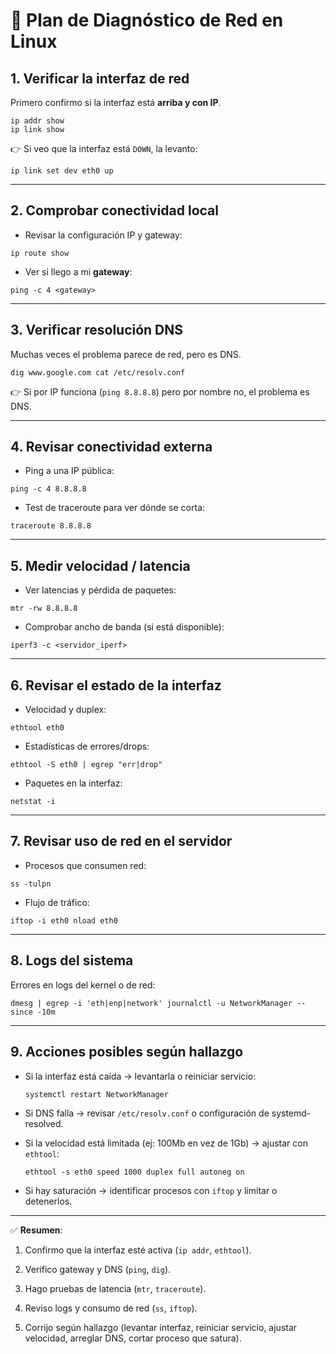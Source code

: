 # 🔎 Plan de Diagnóstico de Red en Linux

## 1. Verificar la interfaz de red

Primero confirmo si la interfaz está **arriba y con IP**.
```
ip addr show 
ip link show
```

👉 Si veo que la interfaz está `DOWN`, la levanto:

```
ip link set dev eth0 up
```

---

## 2. Comprobar conectividad local

- Revisar la configuración IP y gateway:
    

```
ip route show
```
- Ver si llego a mi **gateway**:
    

```
ping -c 4 <gateway>
```

---

## 3. Verificar resolución DNS

Muchas veces el problema parece de red, pero es DNS.

```
dig www.google.com cat /etc/resolv.conf
```

👉 Si por IP funciona (`ping 8.8.8.8`) pero por nombre no, el problema es DNS.

---

## 4. Revisar conectividad externa

- Ping a una IP pública:
    

`ping -c 4 8.8.8.8`

- Test de traceroute para ver dónde se corta:
    

`traceroute 8.8.8.8`

---

## 5. Medir velocidad / latencia

- Ver latencias y pérdida de paquetes:
    

```
mtr -rw 8.8.8.8
```

- Comprobar ancho de banda (si está disponible):
    

`iperf3 -c <servidor_iperf>`

---

## 6. Revisar el estado de la interfaz

- Velocidad y duplex:
    

```
ethtool eth0
```

- Estadísticas de errores/drops:
    

```
ethtool -S eth0 | egrep "err|drop"
```

- Paquetes en la interfaz:
    

```
netstat -i
```

---

## 7. Revisar uso de red en el servidor

- Procesos que consumen red:
    

```
ss -tulpn
```

- Flujo de tráfico:
    

`iftop -i eth0 nload eth0`

---

## 8. Logs del sistema

Errores en logs del kernel o de red:

`dmesg | egrep -i 'eth|enp|network' journalctl -u NetworkManager --since -10m`

---

## 9. Acciones posibles según hallazgo

- Si la interfaz está caída → levantarla o reiniciar servicio:
    
    `systemctl restart NetworkManager`
    
- Si DNS falla → revisar `/etc/resolv.conf` o configuración de systemd-resolved.
    
- Si la velocidad está limitada (ej: 100Mb en vez de 1Gb) → ajustar con `ethtool`:
    
    `ethtool -s eth0 speed 1000 duplex full autoneg on`
    
- Si hay saturación → identificar procesos con `iftop` y limitar o detenerlos.
    

---

✅ **Resumen**:

1. Confirmo que la interfaz esté activa (`ip addr`, `ethtool`).
    
2. Verifico gateway y DNS (`ping`, `dig`).
    
3. Hago pruebas de latencia (`mtr`, `traceroute`).
    
4. Reviso logs y consumo de red (`ss`, `iftop`).
    
5. Corrijo según hallazgo (levantar interfaz, reiniciar servicio, ajustar velocidad, arreglar DNS, cortar proceso que satura).